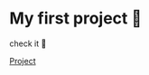 # My first project :triumph:
check it :gun:

[Project](https://rafson96.github.io/first-project.io/)
